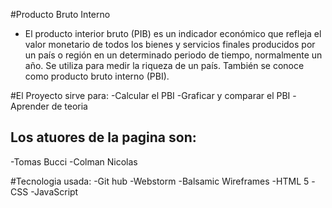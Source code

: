 #Producto Bruto Interno
- El producto interior bruto (PIB) es un indicador económico que refleja el valor monetario de todos los bienes y servicios finales
producidos por un país o región en un determinado periodo de tiempo, normalmente un año. Se utiliza para medir la riqueza de un país.
También se conoce como producto bruto interno (PBI).

#El Proyecto sirve para:
-Calcular el PBI 
-Graficar y comparar el PBI
-Aprender de teoria

## Los atuores de la pagina son:
-Tomas Bucci
-Colman Nicolas

#Tecnologia usada:
-Git hub
-Webstorm
-Balsamic Wireframes
-HTML 5
-CSS
-JavaScript
